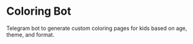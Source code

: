 # Coloring Bot

Telegram bot to generate custom coloring pages for kids based on age, theme, and format.